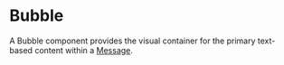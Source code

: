 # Bubble

A Bubble component provides the visual container for the primary text-based content within a [Message](./Message.md).
